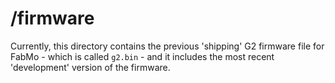 # /firmware
Currently, this directory contains the previous 'shipping' G2 firmware file for FabMo - which is called `g2.bin` - and it includes the most recent 'development' version of the firmware.